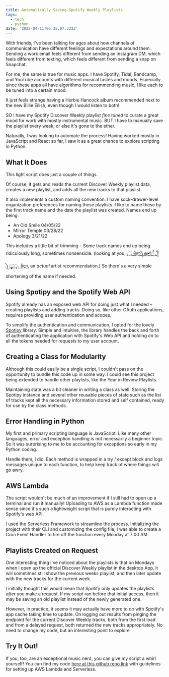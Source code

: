 ```yaml
---
title: Automatically Saving Spotify Weekly Playlists
tags:
  - tech
  - python
date: '2022-04-11T05:35:07.322Z'
---
```


With friends, I've been talking for ages about how channels of communication have different feelings and expectations around them. Sending a work email feels different from sending an instagram DM, which feels different from texting, which feels different from sending a snap on Snapchat.

For me, the same is true for music apps. I have Spotify, Tidal, Bandcamp, and YouTube accounts with different musical tastes and moods. Especially since these apps all have algorithms for recommending music, I like each to be tuned into a certain mood.

It just feels strange having a Herbie Hancock album recommended next to the new Billie Eilish, even though I would listen to both!

SO I have my Spotify Discover Weekly playlist _fine tuned_ to curate a great mood for work with mostly instrumental music. BUT I have to manually save the playlist every week, or else it's gone to the ether.

Naturally, I was looking to automate the process! Having worked mostly in JavaScript and React so far, I saw it as a great chance to explore scripting in Python.

## What It Does

This light script does just a couple of things.

Of course, it gets and reads the current Discover Weekly playlist data, creates a new playlist, and adds all the new tracks to that playlist.

It also implements a custom naming convention. I have sock-drawer-level organization preferences for naming these playlists. I like to name these by the first track name and the date the playlist was created. Names end up being:

- An Old Smile 04/05/22
- Mirror Temple 03/28/22
- Apology 3/21/22

This includes a little bit of trimming – Some track names end up being ridiculously long, sometimes nonsensicle. (looking at you, [⣎⡇ꉺლ༽இ•̛)ྀ◞ ༎ຶ ༽ৣৢ؞ৢ؞ؖ ꉺლ](https://open.spotify.com/artist/1TIbqr0x8HoKzKBNtNN8wf), an _actual_ artist recommendation.) So there's a very simple shortening of the name if needed.

## Using Spotipy and the Spotify Web API

Spotify already has an exposed web API for doing just what I needed – creating playlists and adding tracks. Doing so, like other OAuth applications, requires providing user authentication and scopes.

To simplify the authentication and communication, I opted for the lovely [Spotipy](http://spotipy.readthedocs.io/) library. Simple and intuitive, the library handles the back and forth of authenticating the application with Spotify's Web API and holding on to all the tokens needed for requests to my user account.

## Creating a Class for Modularity

Although this could easily be a single script, I couldn't pass on the opportunity to bundle this code up in some way. I could see this project being extended to handle other playlists, like the Year in Review Playlists.

Maintaining state was a bit cleaner in writing a class as well. Storing the Spotipy instance and several other reusable pieces of state such as the list of tracks kept all the necessary information stored and self contained, ready for use by the class methods.

## Error Handling in Python

My first and primary scripting language is JavaScript. Like many other languages, error and exception handling is not necessarily a beginner topic. So it was surprising to me to be accounting for exceptions so early in my Python coding.

Handle them, I did. Each method is wrapped in a try / except block and logs messages unique to each function, to help keep track of where things will go awry.

## AWS Lambda

The script wouldn't be much of an improvement if I still had to open up a terminal and run it manually! Uploading to AWS as a Lambda function made sense since it's such a lightweight script that is purely interacting with Spotify's web API.

I used the Serverless Framework to streamline the process. Initializing the project with their CLI and customizing the config file, I was able to create a Cron Event Handler to fire off the function every Monday at 7:00 AM.

## Playlists Created on Request

One interesting thing I've noticed about the playlists is that on Mondays when I open up the official Discover Weekly playlist in the desktop App, it will sometimes still show the previous weeks playlist, and then later update with the new tracks for the current week.

I initially thought this would mean that Spotify only updates the playlists _after_ you make a request. If my script ran before that initial access, then it may be saving an old playlist instead of the newly generated one.

However, in practice, it seems it may actually have more to do with Spotify's app cache taking time to update. On logging out results from pinging the endpoint for the current Discover Weekly tracks, both from the first load and from a delayed request, both returned the new tracks appropriately. No need to change my code, but an interesting point to explore

## Try It Out!

If you, too, are an exceptional music nerd, you can give my script a whirl yourself! You can find my code [here at this github repo link](https://github.com/cdpadilla42/spotify-weekly-playlist-saver) with guidelines for setting up AWS Lambda and Serverless.
